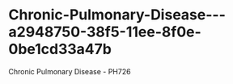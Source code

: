 # Chronic-Pulmonary-Disease---a2948750-38f5-11ee-8f0e-0be1cd33a47b
Chronic Pulmonary Disease - PH726
